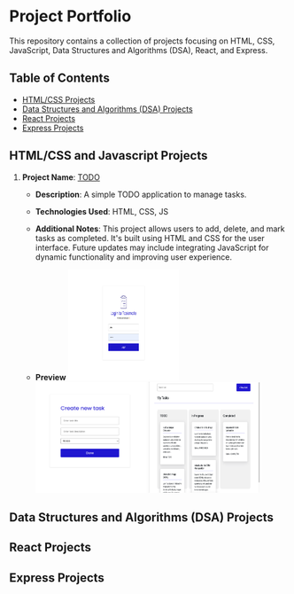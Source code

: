 # Project Portfolio

This repository contains a collection of projects focusing on HTML, CSS, JavaScript, Data Structures and Algorithms (DSA), React, and Express.

## Table of Contents

- [HTML/CSS Projects](#html-css-javascript-projects)
- [Data Structures and Algorithms (DSA) Projects](#data-structures-and-algorithms-dsa-projects)
- [React Projects](#react-projects)
- [Express Projects](#express-projects)

## HTML/CSS and Javascript Projects

1. **Project Name**: [TODO](./Taskmate/html/login.html)

   - **Description**: A simple TODO application to manage tasks.
   - **Technologies Used**: HTML, CSS, JS
   - **Additional Notes**: This project allows users to add, delete, and mark tasks as completed. It's built using HTML and CSS for the user interface. Future updates may include integrating JavaScript for dynamic functionality and improving user experience.

   - **Preview**
     <img src="./Taskmate/assets/login.png" style="width:200px; height:200px">
     <img src="./Taskmate/assets/create-task.png" style="width:200px; height:200px">
     <img src="./Taskmate/assets/board.png" style="width:200px; height:200px">

## Data Structures and Algorithms (DSA) Projects

## React Projects

## Express Projects
